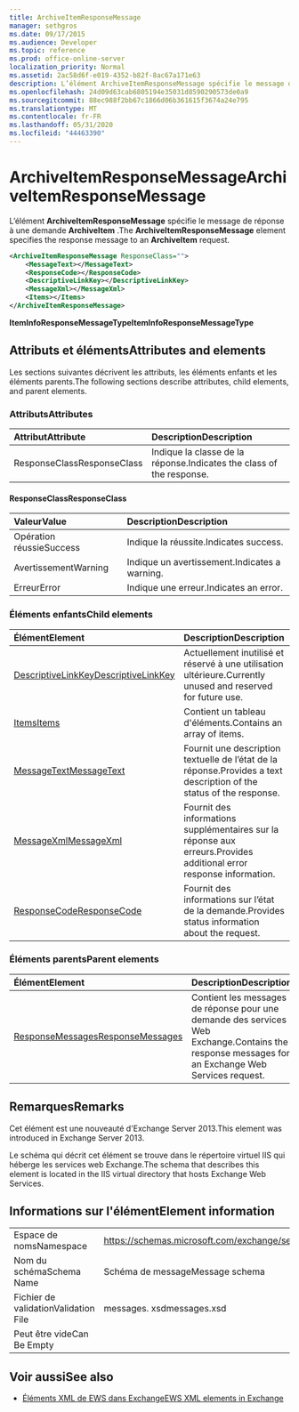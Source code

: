 ```yaml
---
title: ArchiveItemResponseMessage
manager: sethgros
ms.date: 09/17/2015
ms.audience: Developer
ms.topic: reference
ms.prod: office-online-server
localization_priority: Normal
ms.assetid: 2ac58d6f-e019-4352-b82f-8ac67a171e63
description: L’élément ArchiveItemResponseMessage spécifie le message de réponse à une demande ArchiveItem.
ms.openlocfilehash: 24d09d63cab6805194e35031d8590290573de0a9
ms.sourcegitcommit: 88ec988f2bb67c1866d06b361615f3674a24e795
ms.translationtype: MT
ms.contentlocale: fr-FR
ms.lasthandoff: 05/31/2020
ms.locfileid: "44463390"
---
```

# <a name="archiveitemresponsemessage"></a><span data-ttu-id="29d38-103">ArchiveItemResponseMessage</span><span class="sxs-lookup"><span data-stu-id="29d38-103">ArchiveItemResponseMessage</span></span>

<span data-ttu-id="29d38-104">L’élément **ArchiveItemResponseMessage** spécifie le message de réponse à une demande **ArchiveItem** .</span><span class="sxs-lookup"><span data-stu-id="29d38-104">The **ArchiveItemResponseMessage** element specifies the response message to an **ArchiveItem** request.</span></span> 
  
```XML
<ArchiveItemResponseMessage ResponseClass="">
    <MessageText></MessageText>
    <ResponseCode></ResponseCode>
    <DescriptiveLinkKey></DescriptiveLinkKey>
    <MessageXml></MessageXml>
    <Items></Items>
</ArchiveItemResponseMessage>
```

 <span data-ttu-id="29d38-105">**ItemInfoResponseMessageType**</span><span class="sxs-lookup"><span data-stu-id="29d38-105">**ItemInfoResponseMessageType**</span></span>
## <a name="attributes-and-elements"></a><span data-ttu-id="29d38-106">Attributs et éléments</span><span class="sxs-lookup"><span data-stu-id="29d38-106">Attributes and elements</span></span>

<span data-ttu-id="29d38-107">Les sections suivantes décrivent les attributs, les éléments enfants et les éléments parents.</span><span class="sxs-lookup"><span data-stu-id="29d38-107">The following sections describe attributes, child elements, and parent elements.</span></span>
  
### <a name="attributes"></a><span data-ttu-id="29d38-108">Attributs</span><span class="sxs-lookup"><span data-stu-id="29d38-108">Attributes</span></span>

|<span data-ttu-id="29d38-109">**Attribut**</span><span class="sxs-lookup"><span data-stu-id="29d38-109">**Attribute**</span></span>|<span data-ttu-id="29d38-110">**Description**</span><span class="sxs-lookup"><span data-stu-id="29d38-110">**Description**</span></span>|
|:-----|:-----|
|<span data-ttu-id="29d38-111">ResponseClass</span><span class="sxs-lookup"><span data-stu-id="29d38-111">ResponseClass</span></span>  <br/> |<span data-ttu-id="29d38-112">Indique la classe de la réponse.</span><span class="sxs-lookup"><span data-stu-id="29d38-112">Indicates the class of the response.</span></span>  <br/> |
   
#### <a name="responseclass"></a><span data-ttu-id="29d38-113">ResponseClass</span><span class="sxs-lookup"><span data-stu-id="29d38-113">ResponseClass</span></span>

|<span data-ttu-id="29d38-114">**Valeur**</span><span class="sxs-lookup"><span data-stu-id="29d38-114">**Value**</span></span>|<span data-ttu-id="29d38-115">**Description**</span><span class="sxs-lookup"><span data-stu-id="29d38-115">**Description**</span></span>|
|:-----|:-----|
|<span data-ttu-id="29d38-116">Opération réussie</span><span class="sxs-lookup"><span data-stu-id="29d38-116">Success</span></span>  <br/> |<span data-ttu-id="29d38-117">Indique la réussite.</span><span class="sxs-lookup"><span data-stu-id="29d38-117">Indicates success.</span></span>  <br/> |
|<span data-ttu-id="29d38-118">Avertissement</span><span class="sxs-lookup"><span data-stu-id="29d38-118">Warning</span></span>  <br/> |<span data-ttu-id="29d38-119">Indique un avertissement.</span><span class="sxs-lookup"><span data-stu-id="29d38-119">Indicates a warning.</span></span>  <br/> |
|<span data-ttu-id="29d38-120">Erreur</span><span class="sxs-lookup"><span data-stu-id="29d38-120">Error</span></span>  <br/> |<span data-ttu-id="29d38-121">Indique une erreur.</span><span class="sxs-lookup"><span data-stu-id="29d38-121">Indicates an error.</span></span>  <br/> |
   
### <a name="child-elements"></a><span data-ttu-id="29d38-122">Éléments enfants</span><span class="sxs-lookup"><span data-stu-id="29d38-122">Child elements</span></span>

|<span data-ttu-id="29d38-123">**Élément**</span><span class="sxs-lookup"><span data-stu-id="29d38-123">**Element**</span></span>|<span data-ttu-id="29d38-124">**Description**</span><span class="sxs-lookup"><span data-stu-id="29d38-124">**Description**</span></span>|
|:-----|:-----|
|[<span data-ttu-id="29d38-125">DescriptiveLinkKey</span><span class="sxs-lookup"><span data-stu-id="29d38-125">DescriptiveLinkKey</span></span>](descriptivelinkkey.md) <br/> |<span data-ttu-id="29d38-126">Actuellement inutilisé et réservé à une utilisation ultérieure.</span><span class="sxs-lookup"><span data-stu-id="29d38-126">Currently unused and reserved for future use.</span></span>  <br/> |
|[<span data-ttu-id="29d38-127">Items</span><span class="sxs-lookup"><span data-stu-id="29d38-127">Items</span></span>](items.md) <br/> |<span data-ttu-id="29d38-128">Contient un tableau d'éléments.</span><span class="sxs-lookup"><span data-stu-id="29d38-128">Contains an array of items.</span></span>  <br/> |
|[<span data-ttu-id="29d38-129">MessageText</span><span class="sxs-lookup"><span data-stu-id="29d38-129">MessageText</span></span>](messagetext.md) <br/> |<span data-ttu-id="29d38-130">Fournit une description textuelle de l’état de la réponse.</span><span class="sxs-lookup"><span data-stu-id="29d38-130">Provides a text description of the status of the response.</span></span>  <br/> |
|[<span data-ttu-id="29d38-131">MessageXml</span><span class="sxs-lookup"><span data-stu-id="29d38-131">MessageXml</span></span>](messagexml.md) <br/> |<span data-ttu-id="29d38-132">Fournit des informations supplémentaires sur la réponse aux erreurs.</span><span class="sxs-lookup"><span data-stu-id="29d38-132">Provides additional error response information.</span></span>  <br/> |
|[<span data-ttu-id="29d38-133">ResponseCode</span><span class="sxs-lookup"><span data-stu-id="29d38-133">ResponseCode</span></span>](responsecode.md) <br/> |<span data-ttu-id="29d38-134">Fournit des informations sur l’état de la demande.</span><span class="sxs-lookup"><span data-stu-id="29d38-134">Provides status information about the request.</span></span>  <br/> |
   
### <a name="parent-elements"></a><span data-ttu-id="29d38-135">Éléments parents</span><span class="sxs-lookup"><span data-stu-id="29d38-135">Parent elements</span></span>

|<span data-ttu-id="29d38-136">**Élément**</span><span class="sxs-lookup"><span data-stu-id="29d38-136">**Element**</span></span>|<span data-ttu-id="29d38-137">**Description**</span><span class="sxs-lookup"><span data-stu-id="29d38-137">**Description**</span></span>|
|:-----|:-----|
|[<span data-ttu-id="29d38-138">ResponseMessages</span><span class="sxs-lookup"><span data-stu-id="29d38-138">ResponseMessages</span></span>](responsemessages.md) <br/> |<span data-ttu-id="29d38-139">Contient les messages de réponse pour une demande des services Web Exchange.</span><span class="sxs-lookup"><span data-stu-id="29d38-139">Contains the response messages for an Exchange Web Services request.</span></span>  <br/> |
   
## <a name="remarks"></a><span data-ttu-id="29d38-140">Remarques</span><span class="sxs-lookup"><span data-stu-id="29d38-140">Remarks</span></span>

<span data-ttu-id="29d38-141">Cet élément est une nouveauté d'Exchange Server 2013.</span><span class="sxs-lookup"><span data-stu-id="29d38-141">This element was introduced in Exchange Server 2013.</span></span>
  
<span data-ttu-id="29d38-142">Le schéma qui décrit cet élément se trouve dans le répertoire virtuel IIS qui héberge les services web Exchange.</span><span class="sxs-lookup"><span data-stu-id="29d38-142">The schema that describes this element is located in the IIS virtual directory that hosts Exchange Web Services.</span></span>
  
## <a name="element-information"></a><span data-ttu-id="29d38-143">Informations sur l'élément</span><span class="sxs-lookup"><span data-stu-id="29d38-143">Element information</span></span>

|||
|:-----|:-----|
|<span data-ttu-id="29d38-144">Espace de noms</span><span class="sxs-lookup"><span data-stu-id="29d38-144">Namespace</span></span>  <br/> |https://schemas.microsoft.com/exchange/services/2006/messages  <br/> |
|<span data-ttu-id="29d38-145">Nom du schéma</span><span class="sxs-lookup"><span data-stu-id="29d38-145">Schema Name</span></span>  <br/> |<span data-ttu-id="29d38-146">Schéma de message</span><span class="sxs-lookup"><span data-stu-id="29d38-146">Message schema</span></span>  <br/> |
|<span data-ttu-id="29d38-147">Fichier de validation</span><span class="sxs-lookup"><span data-stu-id="29d38-147">Validation File</span></span>  <br/> |<span data-ttu-id="29d38-148">messages. xsd</span><span class="sxs-lookup"><span data-stu-id="29d38-148">messages.xsd</span></span>  <br/> |
|<span data-ttu-id="29d38-149">Peut être vide</span><span class="sxs-lookup"><span data-stu-id="29d38-149">Can Be Empty</span></span>  <br/> ||
   
## <a name="see-also"></a><span data-ttu-id="29d38-150">Voir aussi</span><span class="sxs-lookup"><span data-stu-id="29d38-150">See also</span></span>

- [<span data-ttu-id="29d38-151">Éléments XML de EWS dans Exchange</span><span class="sxs-lookup"><span data-stu-id="29d38-151">EWS XML elements in Exchange</span></span>](ews-xml-elements-in-exchange.md)

